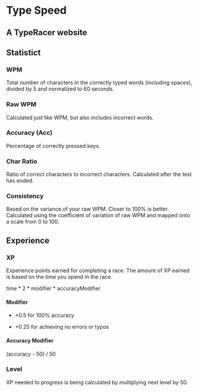 # Type Speed

## A TypeRacer website

## Statistict

### WPM 
Total number of characters in the correctly typed words (including spaces), divided by 5 and normalized to 60 seconds.

### Raw WPM 
Calculated just like WPM, but also includes incorrect words.

### Accuracy (Acc)
Percentage of correctly pressed keys.

### Char Ratio
Ratio of correct characters to incorrect characters. Calculated after the test has ended.

### Consistency
Based on the variance of your raw WPM. Closer to 100% is better. Calculated using the coefficient of variation of raw WPM and mapped onto a scale from 0 to 100.

## Experience

### XP
Experience points earned for completing a race. The amount of XP earned is based on the time you spend in the race.

time * 2 * modifier * accuracyModifier

#### Modifier
- +0.5 for 100% accuracy

- +0.25 for achieving no errors or typos

#### Accuracy Modifier
(accuracy - 50) / 50

### Level
XP needed to progress is being calculated by multiplying next level by 50.
